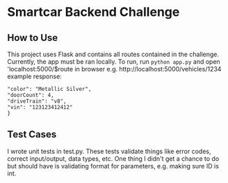 # Smartcar Backend Challenge

## How to Use
This project uses Flask and contains all routes contained in the challenge. Currently, the app must be ran locally.
To run, run `python app.py` and open 'localhost:5000/$route in browser e.g. http://localhost:5000/vehicles/1234
example response:
```json{
"color": "Metallic Silver",
"doorCount": 4,
"driveTrain": "v8",
"vin": "123123412412"
}
```

## Test Cases
I wrote unit tests in test.py. These tests validate things like error codes, correct input/output, data types, etc.
One thing I didn't get a chance to do but should have is validating format for parameters, e.g. making sure ID is int.
